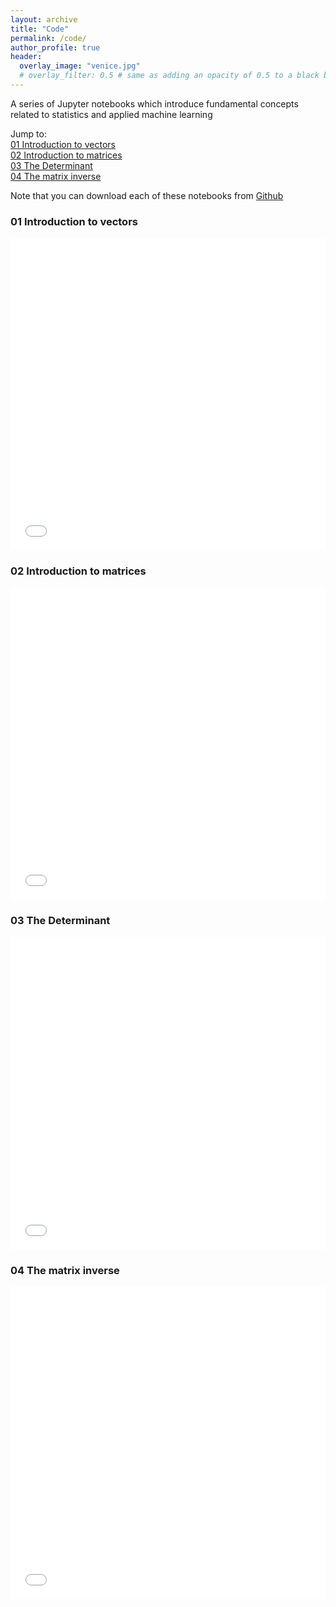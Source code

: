 ```yaml
---
layout: archive
title: "Code"
permalink: /code/
author_profile: true
header:
  overlay_image: "venice.jpg"
  # overlay_filter: 0.5 # same as adding an opacity of 0.5 to a black background
---
```

<!--
{% if author.googlescholar %}
  You can also find my articles on <u><a href="{{author.googlescholar}}">my Google Scholar profile</a>.</u>
{% endif %}

{% include base_path %}

{% for post in site.publications reversed %}
  {% include archive-single.html %}
{% endfor %}

 -->

A series of Jupyter notebooks which introduce fundamental concepts related to statistics and applied machine learning

Jump to: <br>
[01 Introduction to vectors](#vectors) <br>
[02 Introduction to matrices](#matrices) <br>
[03 The Determinant](#determinant) <br>
[04 The matrix inverse](#inverse) <br>

Note that you can download each of these notebooks from [Github](https://github.com/William-gregory/ML-fundamentals/tree/master/LinearAlgebra)

### 01 Introduction to vectors
<a id="vectors"></a>
<iframe src="/files/01_introduction_to_vectors.html" width="100%" height="500" frameborder="no" border="0" marginwidth="0" marginheight="0"></iframe>

### 02 Introduction to matrices
<a id="matrices"></a>
<iframe src="/files/02_introduction_to_matrices.html" width="100%" height="500" frameborder="no" border="0" marginwidth="0" marginheight="0"></iframe>

### 03 The Determinant
<a id="determinant"></a>
<iframe src="/files/03_determinant.html" width="100%" height="500" frameborder="no" border="0" marginwidth="0" marginheight="0"></iframe>

### 04 The matrix inverse
<a id="inverse"></a>
<iframe src="/files/04_matrix_inverses.html" width="100%" height="500" frameborder="no" border="0" marginwidth="0" marginheight="0"></iframe>


